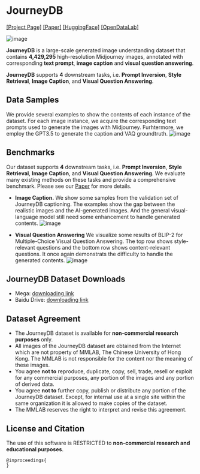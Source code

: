 # JourneyDB

[[Project Page]]() [[Paper]]() [[HuggingFace]]() [[OpenDataLab]]()

![image](https://github.com/KeqiangSun/JourneyDB/blob/main/assets/jdb_teaser_small.jpg)

**JourneyDB** is a large-scale generated image understanding dataset that contains **4,429,295** high-resolution Midjourney images, annotated with corresponding **text prompt**, **image caption** and **visual question answering**.

**JourneyDB** supports **4** downstream tasks, i.e. **Prompt Inversion**, **Style Retrieval**, **Image Caption**, and **Visual Question Answering**.

## Data Samples
We provide several examples to show the contents of each instance of the dataset. For each image instance, we acquire the corresponding text prompts used to generate the images with Midjourney. Furhtermore, we employ the GPT3.5 to generate the caption and VAQ groundtruth.
![image](https://github.com/KeqiangSun/JourneyDB/blob/main/assets/jdb_samples_small.jpeg)

## Benchmarks
Our dataset supports **4** downstream tasks, i.e. **Prompt Inversion**, **Style Retrieval**, **Image Caption**, and **Visual Question Answering**. We evaluate many existing methods on these tasks and provide a comprehensive benchmark. Please see our [Paper]() for more details.

* **Image Caption.** We show some samples from the validation set of JourneyDB captioning. The examples show the gap between the realistic images and the AI-generated images. And the general visual-language model still need some enhancement to handle generated contents.
![image](https://github.com/KeqiangSun/JourneyDB/blob/main/assets/jdb_caption_small.jpg)

* **Visual Question Answering** 
We visualize some results of BLIP-2 for Multiple-Choice Visual Question Answering. The top row shows style-relevant questions and the bottom row shows content-relevant questions. It once again demonstrats the difficulty to handle the generated contents.
![image](https://github.com/KeqiangSun/JourneyDB/blob/main/assets/jdb_vqa_small.jpg)

## JourneyDB Dataset Downloads

* Mega: [downloading link](https://mega.nz/folder/tYpAVYQT#u0-UvS1rKf2A8-1MNH2waA)
* Baidu Drive: [downloading link]()


## Dataset Agreement
* The JourneyDB dataset is available for **non-commercial research purposes** only.
* All images of the JourneyDB dataset are obtained from the Internet which are not property of MMLAB, The Chinese University of Hong Kong. The MMLAB is not responsible for the content nor the meaning of these images.
* You agree **not to** reproduce, duplicate, copy, sell, trade, resell or exploit for any commercial purposes, any portion of the images and any portion of derived data.
* You agree **not to** further copy, publish or distribute any portion of the JourneyDB dataset. Except, for internal use at a single site within the same organization it is allowed to make copies of the dataset.
* The MMLAB reserves the right to interpret and revise this agreement.

## License and Citation
The use of this software is RESTRICTED to **non-commercial research and educational purposes**.
```
@inproceedings{
}
```
